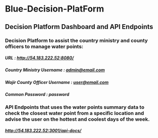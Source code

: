 # Blue-Decision-PlatForm

## Decision Platform Dashboard and API Endpoints

### Decision Platform to assist the country ministry and county officers to manage water points:

##### URL : http://54.183.222.52:8080/
##### Country Ministry Username : admin@email.com
##### Wajir County Officer Username : user@email.com
##### Common Password : password


### API Endpoints that uses the water points summary data to check the closest water point from a specific location and advise the user on the hottest and coolest days of the week.

##### http://54.183.222.52:3001/api-docs/
